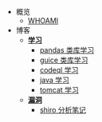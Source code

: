 
- 概览
    - [WHOAMI](README.md)
- 博客
    - [**学习**](study/README.md)
        - [pandas 类库学习](study/pandas_study.md ':type=code')
        - [guice 类库学习](study/guice_study.md ':type=code')
        - [codeql 学习](study/codeql_study.md ':type=code')
        - [java 学习](study/java_study.md ':type=code')
        - [tomcat 学习](study/tomcat_study.md ':type=code')
    - [**漏洞**](vuln/README.md)
        - [shiro 分析笔记](vuln/shiro.md ':type=code')